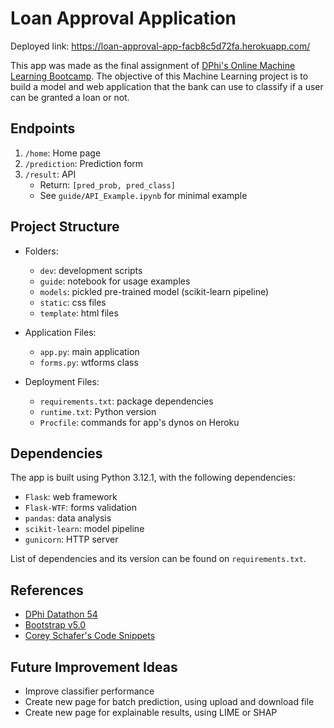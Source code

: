 # Loan Approval Application

Deployed link: https://loan-approval-app-facb8c5d72fa.herokuapp.com/

This app was made as the final assignment of [DPhi's Online Machine Learning Bootcamp](https://dphi.tech/bootcamps/machine-learning-online-bootcamp/). The objective of this Machine Learning project is to build a model and web application that the bank can use to classify if a user can be granted a loan or not.

## Endpoints

1. `/home`: Home page
2. `/prediction`: Prediction form
3. `/result`: API
    - Return: `[pred_prob, pred_class]`
    - See `guide/API_Example.ipynb` for minimal example

## Project Structure

- Folders:
    - `dev`: development scripts
    - `guide`: notebook for usage examples
    - `models`: pickled pre-trained model (scikit-learn pipeline)
    - `static`: css files
    - `template`: html files

- Application Files:
    - `app.py`: main application
    - `forms.py`: wtforms class

- Deployment Files:
    - `requirements.txt`: package dependencies
    - `runtime.txt`: Python version
    - `Procfile`: commands for app's dynos on Heroku

## Dependencies

The app is built using Python 3.12.1, with the following dependencies:

- `Flask`: web framework
- `Flask-WTF`: forms validation
- `pandas`: data analysis
- `scikit-learn`: model pipeline
- `gunicorn`: HTTP server

List of dependencies and its version can be found on `requirements.txt`.

## References

- [DPhi Datathon 54](https://dphi.tech/practice/challenge/54)
- [Bootstrap v5.0](https://getbootstrap.com/docs/5.0/getting-started/introduction/)
- [Corey Schafer's Code Snippets](https://github.com/CoreyMSchafer/code_snippets/tree/master/Python/Flask_Blog)

## Future Improvement Ideas

- Improve classifier performance
- Create new page for batch prediction, using upload and download file
- Create new page for explainable results, using LIME or SHAP